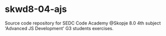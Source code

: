 # skwd8-04-ajs
Source code repository for SEDC Code Academy @Skopje 8.0 4th subject 'Advanced JS Development' G3 students exercises.

